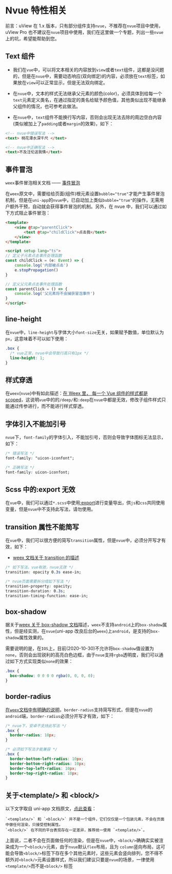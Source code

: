 # Nvue 特性相关

前言：uView 在 1.x 版本，只有部分组件支持`nvue`，不推荐在`nvue`项目中使用，uView Pro 也不建议在`nvue`项目中使用，我们在这里做一个专题，列出一些`nvue`上的坑，希望能帮助到您。

## Text 组件

- 我们在`vue`中，可以将文本相关的内容放到`view`或者`text`组件，这都是没问题的，但是在`nvue`中，需要动态响应(双向绑定)的内容，必须放在`text`标签，如果放在`view`可以正常显示，但是无法双向绑定。

- 在`nvue`中，文本的样式无法继承父元素的颜色(color)，必须具体到给每一个`text`元素定义类名，在通过指定的类名给赋予颜色值，其他类似出现不能继承父组件的情况，也可参考此做法。

- 在`nvue`中，`text`组件不能换行写内容，否则会出现无法去除的周边空白内容(类似被加上了`padding`或者`margin`的效果)，如下：

```html
<!-- nvue中错误写法 -->
<text> 桃花潭水深千尺 </text>

<!-- nvue中正确写法 -->
<text>不及汪伦送我情</text>
```

## 事件冒泡

`weex`事件冒泡相关文档 —— [事件冒泡](https://weex.apache.org/zh/docs/events/event-bubbling.html#%E9%98%BB%E6%AD%A2%E5%86%92%E6%B3%A1)

在`weex`原文中，需要给给页面(组件)根元素设置`bubble="true"`才能产生事件冒泡机制，但是在`uni-app`的`nvue`中，已自动加上类似`bubble="true"`的操作，无需用户额外干预，自动就会获得事件冒泡的机制。另外，在 nvue 中，我们可以通过如下方式阻止事件冒泡：

```html
<template>
    <view @tap="parentClick">
        <text @tap="childClick">点击我</text>
    </view>
</template>

<script setup lang="ts">
// 定义子元素点击事件处理函数
const childClick = (e: Event) => {
    console.log('内部被点击')
    e.stopPropagation()
}

// 定义父元素点击事件处理函数
const parentClick = () => {
    console.log('父元素将不会捕获冒泡事件')
}
</script>
```

## line-height

在`nvue`中，`line-height`与字体大小`font-size`无关，如果赋予数值，单位默认为`px`，这意味着不可以如下使用：

```css
.box {
  /* vue正常，nvue中会导致行高只有1px */
  line-height: 1;
}
```

## 样式穿透

在`weex`(`nvue`)中有如此描述：[在 Weex 里， 每一个 Vue 组件的样式都是 scoped](https://weex.apache.org/zh/guide/use-vue-in-weex.html#%E5%B9%B3%E5%8F%B0%E7%9A%84%E5%B7%AE%E5%BC%82)，这说明`vue`中的的`/deep/`和`:deep`在`nvue`中都是无效，修改子组件样式只能通过传参进行，而不能进行样式穿透。

## 字体引入不能加引号

`nvue`下，`font-family`的字体引入，不能加引号，否则会导致字体图标无法显示，如下：

```css
/* 错误写法 */
font-family: "uicon-iconfont";

/* 正确写法 */
font-family: uicon-iconfont;
```

## Scss 中的:export 无效

在`vue`中，我们可以通过`*.scss`中使用[:export](https://www.jianshu.com/p/069f4f79de16)进行变量导出，供`js`和`css`共同使用变量，但是`nvue`中不支持此写法，请勿使用。

## transition 属性不能简写

在`vue`中，我们可以很方便的简写`transition`属性，但是`nvue`中，必须分开写才有效，如下：

- [weex 文档关于 transition 的描述](https://weex.apache.org/zh/docs/styles/common-styles.html#transition)

```css
/* 如下写法，vue有效，nvue无效 */
transition: opacity 0.3s ease-in;

/* nvue页面需要拆分成如下写法 */
transition-property: opacity;
transition-duration: 0.3s;
transition-timing-function: ease-in;
```

## box-shadow

据关于[weex 关于 box-shadow 文档](https://weex.apache.org/zh/docs/styles/common-styles.html#%E9%98%B4%E5%BD%B1-box-shadow)描述，`weex`不支持`android`上的`box-shadow`属性，但是经实测，在`nvue`(uni-app 改良后台的`weex`)上`android`，是支持的`box-shadow`属性效果的。

需要说明的是，在`IOS`上，目前(2020-10-30)不允许将`box-shadow`值设置为`none`，否则会出现锐利的高亮白色边框，由于`nvue`支持`rgba`透明度，我们可以通过如下方式实现类似`none`的效果：

```css
.box {
  box-shadow: 0 0 0 0 rgba(0, 0, 0, 0);
}
```

## border-radius

[在`weex`文档中有明确的说明](https://weex.apache.org/zh/docs/styles/common-styles.html#border-radius)，`border-radius`支持简写形式，但是在`nvue`的`android`端，`border-radius`必须分开写才有效，如下：

```css
/* nvue下，安卓不支持此写法 */
.box {
  border-radius: 10px;
}

/* 必须如下写法才能兼容 */
.box {
  border-bottom-left-radius: 10px;
  border-bottom-right-radius: 10px;
  border-top-left-radius: 10px;
  border-top-right-radius: 10px;
}
```

## 关于<template\/> 和 <block\/>

以下文字取自 uni-app 文档原文，[点此查看](https://uniapp.dcloud.io/frame?id=template-block)：

```
`<template/>` 和 `<block/>` 并不是一个组件，它们仅仅是一个包装元素，不会在页面中做任何渲染，只接受控制属性。
`<block/>` 在不同的平台表现存在一定差异，推荐统一使用 `<template/>`。
```

上面说，二者不会在页面做任何的渲染，但是在`nvue`中，`<block/>`确确实实被渲染成为一个`<block/>`元素，由于`nvue`默认`flex`布局，且为
`column`竖向布局，这可能会导致`<block/>`标签下存在多个其他元素时，这些元素会竖向排列，您不得不额外对`<block/>`元素设置样式，所以我们建议只要是`nvue`的场景，一律使用`<template/>`而不是`<block/>` 标签
